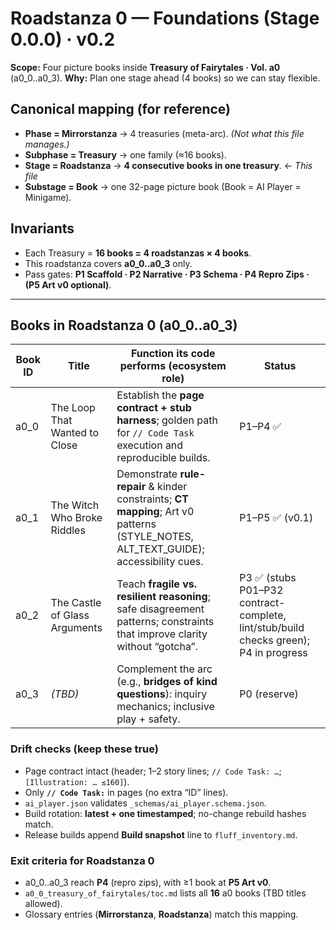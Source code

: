 # Roadstanza 0 — Foundations (Stage 0.0.0) · v0.2

**Scope:** Four picture books inside **Treasury of Fairytales · Vol. a0** (a0_0..a0_3).
**Why:** Plan one stage ahead (4 books) so we can stay flexible.

## Canonical mapping (for reference)
- **Phase = Mirrorstanza** → 4 treasuries (meta-arc). *(Not what this file manages.)*
- **Subphase = Treasury** → one family (≈16 books).
- **Stage = Roadstanza** → **4 consecutive books in one treasury**. ← *This file*
- **Substage = Book** → one 32-page picture book (Book = AI Player = Minigame).

## Invariants
- Each Treasury = **16 books = 4 roadstanzas × 4 books**.
- This roadstanza covers **a0_0..a0_3** only.
- Pass gates: **P1 Scaffold · P2 Narrative · P3 Schema · P4 Repro Zips · (P5 Art v0 optional)**.

---

## Books in Roadstanza 0 (a0_0..a0_3)

| Book ID | Title                                  | Function its code performs (ecosystem role) | Status                              |
|---------|----------------------------------------|---------------------------------------------|-------------------------------------|
| a0_0    | The Loop That Wanted to Close          | Establish the **page contract + stub harness**; golden path for `// Code Task` execution and reproducible builds.                 | P1–P4 ✅                                    |
| a0_1    | The Witch Who Broke Riddles            | Demonstrate **rule-repair** & kinder constraints; **CT mapping**; Art v0 patterns (STYLE_NOTES, ALT_TEXT_GUIDE); accessibility cues. | P1–P5 ✅ (v0.1)                             |
| a0_2    | The Castle of Glass Arguments          | Teach **fragile vs. resilient reasoning**; safe disagreement patterns; constraints that improve clarity without “gotcha”.             | P3 ✅ (stubs P01–P32 contract-complete, lint/stub/build checks green); P4 in progress |
| a0_3    | *(TBD)*                                | Complement the arc (e.g., **bridges of kind questions**): inquiry mechanics; inclusive play + safety.                           | P0 (reserve)                                |

### Drift checks (keep these true)
- Page contract intact (header; 1–2 story lines; `// Code Task: …`; `[Illustration: … ≤160]`).
- Only **`// Code Task:`** in pages (no extra “ID” lines).
- `ai_player.json` validates `_schemas/ai_player.schema.json`.
- Build rotation: **latest + one timestamped**; no-change rebuild hashes match.
- Release builds append **Build snapshot** line to `fluff_inventory.md`.

### Exit criteria for Roadstanza 0
- a0_0..a0_3 reach **P4** (repro zips), with ≥1 book at **P5 Art v0**.
- `a0_0_treasury_of_fairytales/toc.md` lists all **16** a0 books (TBD titles allowed).
- Glossary entries (**Mirrorstanza**, **Roadstanza**) match this mapping.
